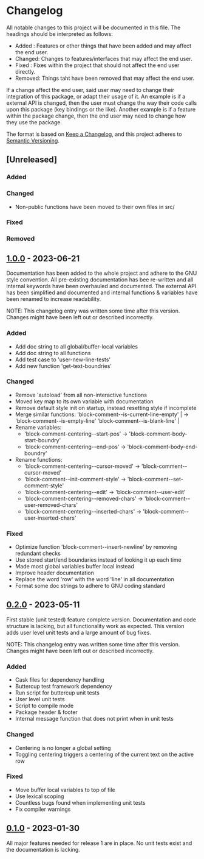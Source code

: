 # Changelog

All notable changes to this project will be documented in this file.
The headings should be interpreted as follows:
- Added  : Features or other things that have been added and may affect the end user.
- Changed: Changes to features/interfaces that may affect the end user.
- Fixed  : Fixes within the project that should not affect the end user directly.
- Removed: Things taht have been removed that may affect the end user.

If a change affect the end user, said user may need to change their
integration of this package, or adapt their usage of it. An example is
if a external API is changed, then the user must change the way their
code calls upon this package (key bindings or the like). Another
example is if a feature within the package change, then the end user
may need to change how they use the package.

The format is based on [Keep a Changelog](https://keepachangelog.com/en/1.1.0/),
and this project adheres to [Semantic Versioning](https://semver.org/spec/v2.0.0.html).

## [Unreleased]

### Added

### Changed

- Non-public functions have been moved to their own files in src/

### Fixed

### Removed

## [1.0.0] - 2023-06-21

Documentation has been added to the whole project and adhere to the
GNU style convention. All pre-existing documentation has bee
re-written and all internal keywords have been overhauled and
documented. The external API has been simplified and documented and
internal functions & variables have been renamed to increase
readability.

NOTE: This changelog entry was written some time after this
version. Changes might have been left out or described incorrectly.

### Added

- Add doc string to all global/buffer-local variables
- Add doc string to all functions
- Add test case to 'user-new-line-tests'
- Add new function 'get-text-boundries'

### Changed

- Remove 'autoload' from all non-interactive functions
- Moved key map to its own variable with documentation
- Remove default style init on startup, instead resetting style if incomplete
- Merge similar functions:
  'block-comment--is-current-line-empty' | -> 'block-comment--is-empty-line'
  'block-comment--is-blank-line'         |
- Rename variables:
  * 'block-comment-centering--start-pos' -> 'block-comment-body-start-boundry'
  * 'block-comment-centering--end-pos' -> 'block-comment-body-end-boundry'
- Rename functions:
  * 'block-comment-centering--cursor-moved' -> 'block-comment--cursor-moved'
  * 'block-comment--init-comment-style' -> 'block-comment--set-comment-style'
  * 'block-comment-centering--edit' -> 'block-comment--user-edit'
  * 'block-comment-centering--removed-chars' -> 'block-comment--user-removed-chars'
  * 'block-comment-centering--inserted-chars' -> 'block-comment--user-inserted-chars'

### Fixed

- Optimize function 'block-comment--insert-newline' by removing redundant checks
- Use stored start/end boundaries instead of looking it up each time
- Made most global variables buffer local instead
- Improve header documentation
- Replace the word 'row' with the word 'line' in all documentation
- Format some doc strings to adhere to GNU coding standard

## [0.2.0] - 2023-05-11

First stable (unit tested) feature complete version. Documentation and
code structure is lacking, but all functionality work as expected.
This version adds user level unit tests and a large amount of bug
fixes.

NOTE: This changelog entry was written some time after this
version. Changes might have been left out or described incorrectly.

### Added

- Cask files for dependency handling
- Buttercup test framework dependency
- Run script for buttercup unit tests
- User level unit tests
- Script to compile mode
- Package header & footer
- Internal message function that does not print when in unit tests

### Changed

- Centering is no longer a global setting
- Toggling centering triggers a centering of the current text on the active row

### Fixed

- Move buffer local variables to top of file
- Use lexical scoping
- Countless bugs found when implementing unit tests
- Fix compiler warnings

## [0.1.0] - 2023-01-30

All major features needed for release 1 are in place. No unit tests
exist and the documentation is lacking.

[1.0.0]: https://github.com/danielthoren/Block-Comment-Mode/compare/v0.2.0...v1.0.0
[0.2.0]: https://github.com/danielthoren/Block-Comment-Mode/compare/v0.1.0...v0.2.0
[0.1.0]: https://github.com/danielthoren/Block-Comment-Mode/releases/tag/v0.1.0
